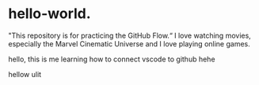 # hello-world.
"This repository is for practicing the GitHub Flow.“
I love watching movies, especially the Marvel Cinematic Universe and I love playing online games.


hello, this is me learning how to connect vscode to github hehe


hellow ulit
